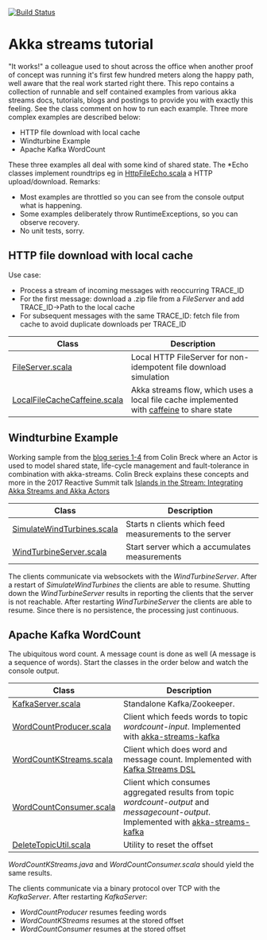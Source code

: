 [![Build Status](https://travis-ci.org/pbernet/akka_streams_tutorial.svg?branch=master)](https://travis-ci.org/pbernet/akka_streams_tutorial)
# Akka streams tutorial #

"It works!" a colleague used to shout across the office when another proof of concept was running it's first few hundred meters along the happy path, well aware that the real work started right there.
This repo contains a collection of runnable and self contained examples from various akka streams docs, tutorials, blogs and postings to provide you with exactly this feeling.
See the class comment on how to run each example. Three more complex examples are described below:
* HTTP file download with local cache
* Windturbine Example
* Apache Kafka WordCount

These three examples all deal with some kind of shared state. The *Echo classes implement roundtrips eg in [HttpFileEcho.scala](src/main/scala/akkahttp/HttpFileEcho.scala) a HTTP upload/download.
Remarks:
* Most examples are throttled so you can see from the console output what is happening.
* Some examples deliberately throw RuntimeExceptions, so you can observe recovery.
* No unit tests, sorry.

## HTTP file download with local cache ##
Use case:
  * Process a stream of incoming messages with reoccurring TRACE_ID
  * For the first message: download a .zip file from a _FileServer_ and add TRACE_ID->Path to the local cache
  * For subsequent messages with the same TRACE_ID: fetch file from cache to avoid duplicate downloads per TRACE_ID

| Class                     | Description     |
| -------------------       |-----------------|
| [FileServer.scala](src/main/scala/alpakka/env/FileServer.scala)|Local HTTP FileServer for non-idempotent file download simulation|
| [LocalFileCacheCaffeine.scala](src/main/scala/sample/stream_shared_state/LocalFileCacheCaffeine.scala)|Akka streams flow, which uses a local file cache implemented with [caffeine](https://github.com/ben-manes/caffeine "") to share state|


## Windturbine Example ##
Working sample from the [blog series 1-4](http://blog.colinbreck.com/integrating-akka-streams-and-akka-actors-part-iv/ "Blog 4")
 from Colin Breck where an Actor is used to model shared state, life-cycle management and fault-tolerance in combination with akka-streams.
 Colin Breck explains these concepts and more in the 2017 Reactive Summit talk [
Islands in the Stream: Integrating Akka Streams and Akka Actors
](https://www.youtube.com/watch?v=qaiwalDyayA&list=PLKKQHTLcxDVayICsjpaPeno6aAPMCCZIz&index=4)

| Class                     | Description     |
| -------------------       |-----------------|
| [SimulateWindTurbines.scala](src/main/scala/sample/stream_actor/SimulateWindTurbines.scala)| Starts n clients which feed measurements to the server|
| [WindTurbineServer.scala](src/main/scala/sample/stream_actor/WindTurbineServer.scala)| Start server which a accumulates measurements|

 The clients communicate via websockets with the _WindTurbineServer_. After a restart of _SimulateWindTurbines_ the clients are able to resume. 
 Shutting down the _WindTurbineServer_ results in reporting the clients that the server is not reachable.
 After restarting _WindTurbineServer_ the clients are able to resume. Since there is no persistence, the processing just continuous.


## Apache Kafka WordCount ##
The ubiquitous word count. A message count is done as well (A message is a sequence of words).
Start the classes in the order below and watch the console output.

| Class               | Description      |
| ------------------- |-----------------|
| [KafkaServer.scala](src/main/scala/kafka/KafkaServer.scala)| Standalone Kafka/Zookeeper.  
| [WordCountProducer.scala](src/main/scala/kafka/WordCountProducer.scala)| Client which feeds words to topic _wordcount-input_. Implemented with [akka-streams-kafka](https://doc.akka.io/docs/akka-stream-kafka/current/home.html "Doc")      |
| [WordCountKStreams.scala](src/main/java/kafka/WordCountKStreams.java)| Client which does word and message count. Implemented with [Kafka Streams DSL](https://kafka.apache.org/documentation/streams "Doc")        |
| [WordCountConsumer.scala](src/main/scala/kafka/WordCountConsumer.scala)| Client which consumes aggregated results from topic _wordcount-output_ and _messagecount-output_. Implemented with [akka-streams-kafka](https://doc.akka.io/docs/akka-stream-kafka/current/home.html "Doc")    |
| [DeleteTopicUtil.scala](src/main/scala/kafka/DeleteTopicUtil.scala)| Utility to reset the offset    | 

_WordCountKStreams.java_ and _WordCountConsumer.scala_ should yield the same results.

The clients communicate via a binary protocol over TCP with the _KafkaServer_. After restarting _KafkaServer_:
* _WordCountProducer_ resumes feeding words
* _WordCountKStreams_ resumes at the stored offset
* _WordCountConsumer_ resumes at the stored offset
